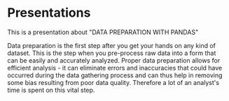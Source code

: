# Presentations
This is a presentation about "DATA PREPARATION WITH PANDAS"

Data preparation is the first step after you get your hands on any kind of dataset. 
This is the step when you pre-process raw data into a form that can be easily and accurately analyzed. 
Proper data preparation allows for efficient analysis - it can eliminate errors and inaccuracies that could have occurred during the data gathering process and can thus help in removing some bias resulting from poor data quality. 
Therefore a lot of an analyst's time is spent on this vital step.
